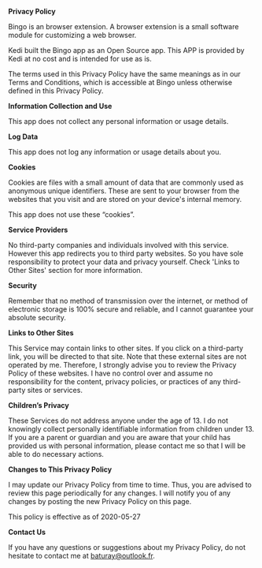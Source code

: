 **Privacy Policy**

Bingo is an browser extension. A browser extension is a small software module for customizing a web browser.

Kedi built the Bingo app as an Open Source app. This APP is provided by Kedi at no cost and is intended for use as is.

The terms used in this Privacy Policy have the same meanings as in our Terms and Conditions, which is accessible at Bingo unless otherwise defined in this Privacy Policy.

**Information Collection and Use**

This app does not collect any personal information or usage details.

**Log Data**

This app does not log any information or usage details about you.

**Cookies**

Cookies are files with a small amount of data that are commonly used as anonymous unique identifiers. These are sent to your browser from the websites that you visit and are stored on your device's internal memory.

This app does not use these “cookies”.

**Service Providers**

No third-party companies and individuals involved with this service. However this app redirects you to third party websites. So you have sole responsibility to protect your data and privacy yourself. Check 'Links to Other Sites' section for more information.

**Security**

Remember that no method of transmission over the internet, or method of electronic storage is 100% secure and reliable, and I cannot guarantee your absolute security.

**Links to Other Sites**

This Service may contain links to other sites. If you click on a third-party link, you will be directed to that site. Note that these external sites are not operated by me. Therefore, I strongly advise you to review the Privacy Policy of these websites. I have no control over and assume no responsibility for the content, privacy policies, or practices of any third-party sites or services.

**Children’s Privacy**

These Services do not address anyone under the age of 13. I do not knowingly collect personally identifiable information from children under 13\. If you are a parent or guardian and you are aware that your child has provided us with personal information, please contact me so that I will be able to do necessary actions.

**Changes to This Privacy Policy**

I may update our Privacy Policy from time to time. Thus, you are advised to review this page periodically for any changes. I will notify you of any changes by posting the new Privacy Policy on this page.

This policy is effective as of 2020-05-27

**Contact Us**

If you have any questions or suggestions about my Privacy Policy, do not hesitate to contact me at baturay@outlook.fr.